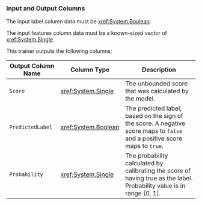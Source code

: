 ### Input and Output Columns
The input label column data must be <xref:System.Boolean>.

The input features column data must be a known-sized vector of <xref:System.Single>.

This trainer outputs the following columns:

| Output Column Name | Column Type | Description|
| -- | -- | -- |
| `Score` | <xref:System.Single> | The unbounded score that was calculated by the model.|
| `PredictedLabel` | <xref:System.Boolean> | The predicted label, based on the sign of the score. A negative score maps to `false` and a positive score maps to `true`.|
| `Probability` | <xref:System.Single> | The probability calculated by calibrating the score of having true as the label. Probability value is in range [0, 1].||